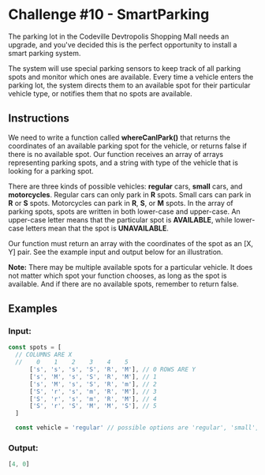 # Challenge #10 - SmartParking

The parking lot in the Codeville Devtropolis Shopping Mall needs an upgrade, and you've decided this is the perfect opportunity to install a smart parking system.

The system will use special parking sensors to keep track of all parking spots and monitor which ones are available. Every time a vehicle enters the parking lot, the system directs them to an available spot for their particular vehicle type, or notifies them that no spots are available.

## Instructions
We need to write a function called **whereCanIPark()** that returns the coordinates of an available parking spot for the vehicle, or returns false if there is no available spot. Our function receives an array of arrays representing parking spots, and a string with type of the vehicle that is looking for a parking spot.

There are three kinds of possible vehicles: **regular** cars, **small** cars, and **motorcycles**. Regular cars can only park in **R** spots. Small cars can park in **R** or **S** spots. Motorcycles can park in **R**, **S**, or **M** spots. In the array of parking spots, spots are written in both lower-case and upper-case. An upper-case letter means that the particular spot is **AVAILABLE**, while lower-case letters mean that the spot is **UNAVAILABLE**.

Our function must return an array with the coordinates of the spot as an [X, Y] pair. See the example input and output below for an illustration.

**Note:** There may be multiple available spots for a particular vehicle. It does not matter which spot your function chooses, as long as the spot is available. And if there are no available spots, remember to return false.

## Examples
### Input:
```javascript
const spots = [
  // COLUMNS ARE X
  //    0    1    2    3    4    5
      ['s', 's', 's', 'S', 'R', 'M'], // 0 ROWS ARE Y
      ['s', 'M', 's', 'S', 'R', 'M'], // 1
      ['s', 'M', 's', 'S', 'R', 'm'], // 2
      ['S', 'r', 's', 'm', 'R', 'M'], // 3
      ['S', 'r', 's', 'm', 'R', 'M'], // 4
      ['S', 'r', 'S', 'M', 'M', 'S'], // 5
  ]

  const vehicle = 'regular' // possible options are 'regular', 'small', or 'motorcycle'
``` 
### Output:
```javascript
[4, 0]
```
